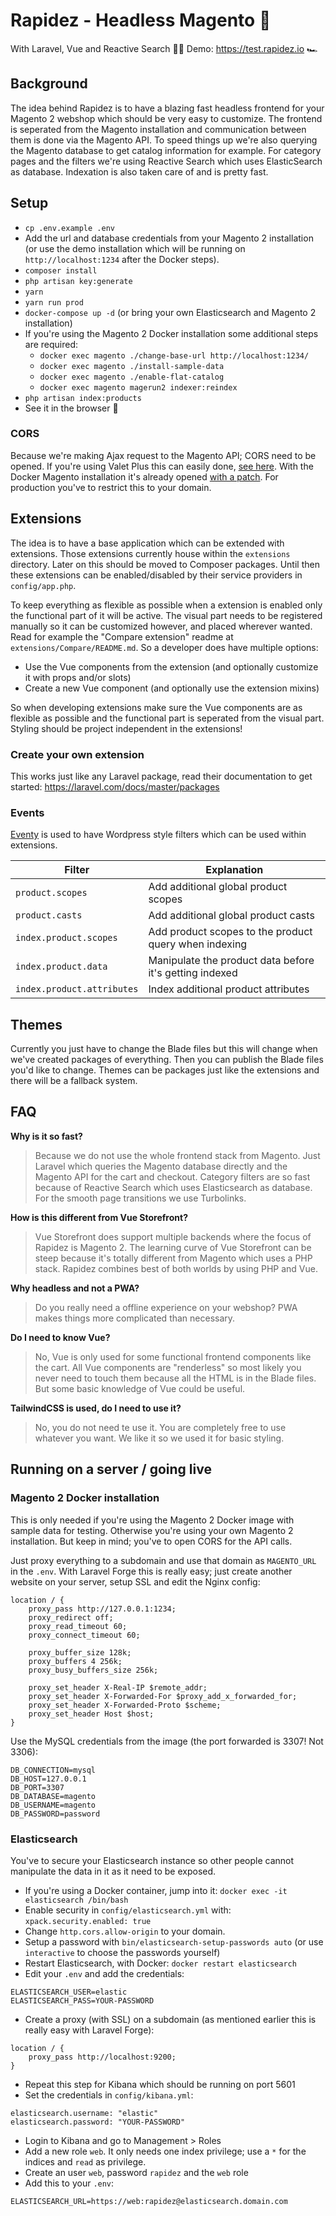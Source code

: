 # Rapidez - Headless Magento 🚀

With Laravel, Vue and Reactive Search 🤘🏻 Demo: https://test.rapidez.io 🏎

## Background

The idea behind Rapidez is to have a blazing fast headless frontend for your Magento 2 webshop which should be very easy to customize. The frontend is seperated from the Magento installation and communication between them is done via the Magento API. To speed things up we're also querying the Magento database to get catalog information for example. For category pages and the filters we're using Reactive Search which uses ElasticSearch as database. Indexation is also taken care of and is pretty fast.

## Setup

- `cp .env.example .env`
- Add the url and database credentials from your Magento 2 installation (or use the demo installation which will be running on `http://localhost:1234` after the Docker steps).
- `composer install`
- `php artisan key:generate`
- `yarn`
- `yarn run prod`
- `docker-compose up -d` (or bring your own Elasticsearch and Magento 2 installation)
- If you're using the Magento 2 Docker installation some additional steps are required:
    - `docker exec magento ./change-base-url http://localhost:1234/`
    - `docker exec magento ./install-sample-data`
    - `docker exec magento ./enable-flat-catalog`
    - `docker exec magento magerun2 indexer:reindex`
- `php artisan index:products`
- See it in the browser 🚀

### CORS

Because we're making Ajax request to the Magento API; CORS need to be opened. If you're using Valet Plus this can easily done, [see here](https://github.com/weprovide/valet-plus/issues/493). With the Docker Magento installation it's already opened [with a patch](https://github.com/michielgerritsen/magento2-extension-integration-test/blob/master/magento/patches/cors.patch). For production you've to restrict this to your domain.

## Extensions

The idea is to have a base application which can be extended with extensions. Those extensions currently house within the `extensions` directory. Later on this should be moved to Composer packages. Until then these extensions can be enabled/disabled by their service providers in `config/app.php`.

To keep everything as flexible as possible when a extension is enabled only the functional part of it will be active. The visual part needs to be registered manually so it can be customized however, and placed wherever wanted. Read for example the "Compare extension" readme at `extensions/Compare/README.md`. So a developer does have multiple options:

- Use the Vue components from the extension (and optionally customize it with props and/or slots)
- Create a new Vue component (and optionally use the extension mixins)

So when developing extensions make sure the Vue components are as flexible as possible and the functional part is seperated from the visual part. Styling should be project independent in the extensions!

### Create your own extension

This works just like any Laravel package, read their documentation to get started: https://laravel.com/docs/master/packages

### Events

[Eventy](https://github.com/tormjens/eventy) is used to have Wordpress style filters which can be used within extensions.

Filter | Explanation
--- | ---
`product.scopes` | Add additional global product scopes
`product.casts` | Add additional global product casts
`index.product.scopes` | Add product scopes to the product query when indexing
`index.product.data` | Manipulate the product data before it's getting indexed 
`index.product.attributes` | Index additional product attributes

## Themes

Currently you just have to change the Blade files but this will change when we've created packages of everything. Then you can publish the Blade files you'd like to change. Themes can be packages just like the extensions and there will be a fallback system.

## FAQ

**Why is it so fast?**

> Because we do not use the whole frontend stack from Magento. Just Laravel which queries the Magento database directly and the Magento API for the cart and checkout. Category filters are so fast because of Reactive Search which uses Elasticsearch as database. For the smooth page transitions we use Turbolinks.

**How is this different from Vue Storefront?**

> Vue Storefront does support multiple backends where the focus of Rapidez is Magento 2. The learning curve of Vue Storefront can be steep because it's totally different from Magento which uses a PHP stack. Rapidez combines best of both worlds by using PHP and Vue.

**Why headless and not a PWA?**

> Do you really need a offline experience on your webshop? PWA makes things more complicated than necessary.

**Do I need to know Vue?**

> No, Vue is only used for some functional frontend components like the cart. All Vue components are "renderless" so most likely you never need to touch them because all the HTML is in the Blade files. But some basic knowledge of Vue could be useful.

**TailwindCSS is used, do I need to use it?**

> No, you do not need te use it. You are completely free to use whatever you want. We like it so we used it for basic styling.

## Running on a server / going live

### Magento 2 Docker installation

This is only needed if you're using the Magento 2 Docker image with sample data for testing. Otherwise you're using your own Magento 2 installation. But keep in mind; you've to open CORS for the API calls.

Just proxy everything to a subdomain and use that domain as `MAGENTO_URL` in the `.env`. With Laravel Forge this is really easy; just create another website on your server, setup SSL and edit the Nginx config:
```
location / {
    proxy_pass http://127.0.0.1:1234;
    proxy_redirect off;
    proxy_read_timeout 60;
    proxy_connect_timeout 60;
    
    proxy_buffer_size 128k;
    proxy_buffers 4 256k;
    proxy_busy_buffers_size 256k;

    proxy_set_header X-Real-IP $remote_addr;
    proxy_set_header X-Forwarded-For $proxy_add_x_forwarded_for;
    proxy_set_header X-Forwarded-Proto $scheme;
    proxy_set_header Host $host;
}
```
Use the MySQL credentials from the image (the port forwarded is 3307! Not 3306):
```
DB_CONNECTION=mysql
DB_HOST=127.0.0.1
DB_PORT=3307
DB_DATABASE=magento
DB_USERNAME=magento
DB_PASSWORD=password
```

### Elasticsearch

You've to secure your Elasticsearch instance so other people cannot manipulate the data in it as it need to be exposed.

- If you're using a Docker container, jump into it: `docker exec -it elasticsearch /bin/bash`
- Enable security in `config/elasticsearch.yml` with: `xpack.security.enabled: true`
- Change `http.cors.allow-origin` to your domain.
- Setup a password with `bin/elasticsearch-setup-passwords auto` (or use `interactive` to choose the passwords yourself)
- Restart Elasticsearch, with Docker: `docker restart elasticsearch`
- Edit your `.env` and add the credentials:
```
ELASTICSEARCH_USER=elastic
ELASTICSEARCH_PASS=YOUR-PASSWORD
```
- Create a proxy (with SSL) on a subdomain (as mentioned earlier this is really easy with Laravel Forge):
```
location / {
    proxy_pass http://localhost:9200;
}
```
- Repeat this step for Kibana which should be running on port 5601
- Set the credentials in `config/kibana.yml`:
```
elasticsearch.username: "elastic"
elasticsearch.password: "YOUR-PASSWORD"
```
- Login to Kibana and go to Management > Roles
- Add a new role `web`. It only needs one index privilege; use a `*` for the indices and `read` as privilege.
- Create an user `web`, password `rapidez` and the `web` role
- Add this to your `.env`:
```
ELASTICSEARCH_URL=https://web:rapidez@elasticsearch.domain.com
```

